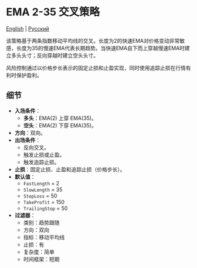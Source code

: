 # EMA 2-35 交叉策略
[English](README.md) | [Русский](README_ru.md)

该策略基于两条指数移动平均线的交叉。长度为2的快速EMA对价格变动非常敏感，长度为35的慢速EMA代表长期趋势。当快速EMA自下而上穿越慢速EMA时建立多头头寸；反向穿越时建立空头头寸。

风险控制通过以价格步长表示的固定止损和止盈实现，同时使用追踪止损在行情有利时保护盈利。

## 细节

- **入场条件**：
  - **多头**：EMA(2) 上穿 EMA(35)。
  - **空头**：EMA(2) 下穿 EMA(35)。
- **方向**：双向。
- **出场条件**：
  - 反向交叉。
  - 触发止损或止盈。
  - 触发追踪止损。
- **止损**：固定止损、止盈和追踪止损（价格步长）。
- **默认值**：
  - `FastLength` = 2
  - `SlowLength` = 35
  - `StopLoss` = 50
  - `TakeProfit` = 150
  - `TrailingStop` = 50
- **过滤器**：
  - 类别：趋势跟随
  - 方向：双向
  - 指标：移动平均线
  - 止损：有
  - 复杂度：简单
  - 时间框架：短期

